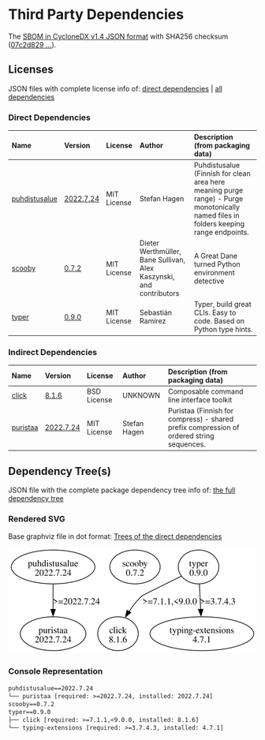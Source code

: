 # Third Party Dependencies

<!--[[[fill sbom_sha256()]]]-->
The [SBOM in CycloneDX v1.4 JSON format](https://git.sr.ht/~sthagen/kiirastuli/blob/default/sbom/cdx.json) with SHA256 checksum ([07c2d829 ...](https://git.sr.ht/~sthagen/kiirastuli/blob/default/sbom/cdx.json.sha256 "sha256:07c2d829644fcec29de7f1bc65ff2f808e88a5db2c632d4808932b62e4148a8c")).
<!--[[[end]]] (checksum: 2c53f591da9e5352a0cb7e30f5f8a5fd)-->
## Licenses 

JSON files with complete license info of: [direct dependencies](direct-dependency-licenses.json) | [all dependencies](all-dependency-licenses.json)

### Direct Dependencies

<!--[[[fill direct_dependencies_table()]]]-->
| Name                                                      | Version                                                        | License     | Author                                                              | Description (from packaging data)                                                                                                     |
|:----------------------------------------------------------|:---------------------------------------------------------------|:------------|:--------------------------------------------------------------------|:--------------------------------------------------------------------------------------------------------------------------------------|
| [puhdistusalue](https://git.sr.ht/~sthagen/puhdistusalue) | [2022.7.24](https://pypi.org/project/puhdistusalue/2022.7.24/) | MIT License | Stefan Hagen                                                        | Puhdistusalue (Finnish for clean area here meaning purge range) - Purge monotonically named files in folders keeping range endpoints. |
| [scooby](https://github.com/banesullivan/scooby)          | [0.7.2](https://pypi.org/project/scooby/0.7.2/)                | MIT License | Dieter Werthmüller, Bane Sullivan, Alex Kaszynski, and contributors | A Great Dane turned Python environment detective                                                                                      |
| [typer](https://github.com/tiangolo/typer)                | [0.9.0](https://pypi.org/project/typer/0.9.0/)                 | MIT License | Sebastián Ramírez                                                   | Typer, build great CLIs. Easy to code. Based on Python type hints.                                                                    |
<!--[[[end]]] (checksum: 959bc29f328d464b37e2c686ee60f78f)-->

### Indirect Dependencies

<!--[[[fill indirect_dependencies_table()]]]-->
| Name                                            | Version                                                   | License     | Author       | Description (from packaging data)                                                        |
|:------------------------------------------------|:----------------------------------------------------------|:------------|:-------------|:-----------------------------------------------------------------------------------------|
| [click](https://palletsprojects.com/p/click/)   | [8.1.6](https://pypi.org/project/click/8.1.6/)            | BSD License | UNKNOWN      | Composable command line interface toolkit                                                |
| [puristaa](https://git.sr.ht/~sthagen/puristaa) | [2022.7.24](https://pypi.org/project/puristaa/2022.7.24/) | MIT License | Stefan Hagen | Puristaa (Finnish for compress) - shared prefix compression of ordered string sequences. |
<!--[[[end]]] (checksum: 3aa935496e7f91fa41f98f9b43fb07b1)-->

## Dependency Tree(s)

JSON file with the complete package dependency tree info of: [the full dependency tree](package-dependency-tree.json)

### Rendered SVG

Base graphviz file in dot format: [Trees of the direct dependencies](package-dependency-tree.dot.txt)

<img src="./package-dependency-tree.svg" alt="Trees of the direct dependencies" title="Trees of the direct dependencies"/>

### Console Representation

<!--[[[fill dependency_tree_console_text()]]]-->
````console
puhdistusalue==2022.7.24
└── puristaa [required: >=2022.7.24, installed: 2022.7.24]
scooby==0.7.2
typer==0.9.0
├── click [required: >=7.1.1,<9.0.0, installed: 8.1.6]
└── typing-extensions [required: >=3.7.4.3, installed: 4.7.1]
````
<!--[[[end]]] (checksum: 19e9e21ac18e5885e3463f68cd6eb381)-->
